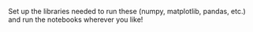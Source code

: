 Set up the libraries needed to run these (numpy, matplotlib, pandas, etc.) and run the notebooks wherever you like!

